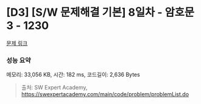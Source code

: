 # [D3] [S/W 문제해결 기본] 8일차 - 암호문3 - 1230 

[문제 링크](https://swexpertacademy.com/main/code/problem/problemDetail.do?contestProbId=AV14zIwqAHwCFAYD) 

### 성능 요약

메모리: 33,056 KB, 시간: 182 ms, 코드길이: 2,636 Bytes



> 출처: SW Expert Academy, https://swexpertacademy.com/main/code/problem/problemList.do